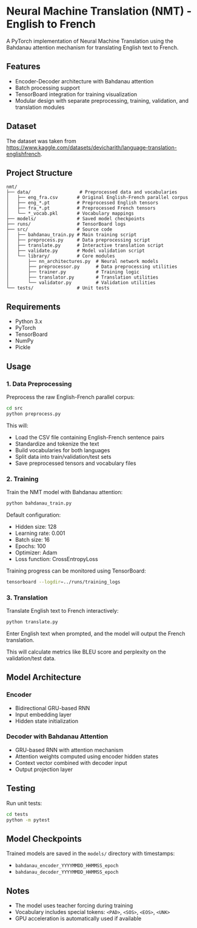 # Neural Machine Translation (NMT) - English to French

A PyTorch implementation of Neural Machine Translation using the Bahdanau attention mechanism for translating English text to French.

## Features

- Encoder-Decoder architecture with Bahdanau attention
- Batch processing support
- TensorBoard integration for training visualization
- Modular design with separate preprocessing, training, validation, and translation modules

## Dataset

The dataset was taken from https://www.kaggle.com/datasets/devicharith/language-translation-englishfrench.

## Project Structure

```
nmt/
├── data/                  # Preprocessed data and vocabularies
│   ├── eng_fra.csv       # Original English-French parallel corpus
│   ├── eng_*.pt          # Preprocessed English tensors
│   ├── fra_*.pt          # Preprocessed French tensors
│   └── *_vocab.pkl       # Vocabulary mappings
├── models/               # Saved model checkpoints
├── runs/                 # TensorBoard logs
├── src/                  # Source code
│   ├── bahdanau_train.py # Main training script
│   ├── preprocess.py     # Data preprocessing script
│   ├── translate.py      # Interactive translation script
│   ├── validate.py       # Model validation script
│   └── library/          # Core modules
│       ├── nn_architectures.py  # Neural network models
│       ├── preprocessor.py      # Data preprocessing utilities
│       ├── trainer.py           # Training logic
│       ├── translator.py        # Translation utilities
│       └── validator.py         # Validation utilities
└── tests/                # Unit tests

```

## Requirements

- Python 3.x
- PyTorch
- TensorBoard
- NumPy
- Pickle

## Usage

### 1. Data Preprocessing

Preprocess the raw English-French parallel corpus:

```bash
cd src
python preprocess.py
```

This will:
- Load the CSV file containing English-French sentence pairs
- Standardize and tokenize the text
- Build vocabularies for both languages
- Split data into train/validation/test sets
- Save preprocessed tensors and vocabulary files

### 2. Training

Train the NMT model with Bahdanau attention:

```bash
python bahdanau_train.py
```

Default configuration:
- Hidden size: 128
- Learning rate: 0.001
- Batch size: 16
- Epochs: 100
- Optimizer: Adam
- Loss function: CrossEntropyLoss

Training progress can be monitored using TensorBoard:

```bash
tensorboard --logdir=../runs/training_logs
```

### 3. Translation

Translate English text to French interactively:

```bash
python translate.py
```

Enter English text when prompted, and the model will output the French translation.

This will calculate metrics like BLEU score and perplexity on the validation/test data.

## Model Architecture

### Encoder
- Bidirectional GRU-based RNN
- Input embedding layer
- Hidden state initialization

### Decoder with Bahdanau Attention
- GRU-based RNN with attention mechanism
- Attention weights computed using encoder hidden states
- Context vector combined with decoder input
- Output projection layer

## Testing

Run unit tests:

```bash
cd tests
python -m pytest
```

## Model Checkpoints

Trained models are saved in the `models/` directory with timestamps:
- `bahdanau_encoder_YYYYMMDD_HHMMSS_epoch`
- `bahdanau_decoder_YYYYMMDD_HHMMSS_epoch`

## Notes

- The model uses teacher forcing during training
- Vocabulary includes special tokens: `<PAD>`, `<SOS>`, `<EOS>`, `<UNK>`
- GPU acceleration is automatically used if available

